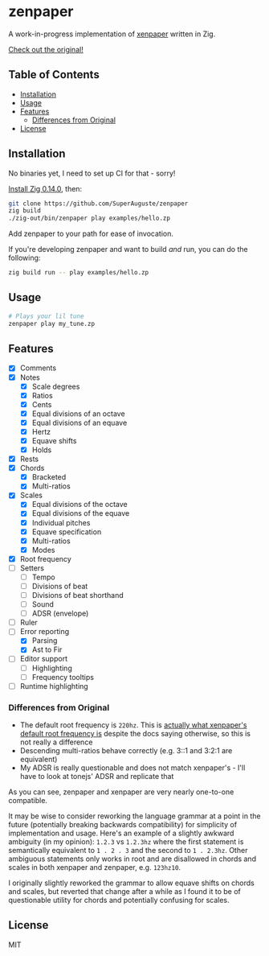 <!-- omit in toc -->
# zenpaper

A work-in-progress implementation of [xenpaper](https://github.com/dxinteractive/xenpaper) written in Zig.

[Check out the original!](https://dxinteractive.github.io/xenpaper/)

<!-- omit in toc -->
## Table of Contents

- [Installation](#installation)
- [Usage](#usage)
- [Features](#features)
  - [Differences from Original](#differences-from-original)
- [License](#license)

## Installation

No binaries yet, I need to set up CI for that - sorry!

[Install Zig 0.14.0](https://ziglang.org/download/#release-0.14.0), then:

```bash
git clone https://github.com/SuperAuguste/zenpaper
zig build
./zig-out/bin/zenpaper play examples/hello.zp
```

Add zenpaper to your path for ease of invocation.

If you're developing zenpaper and want to build *and* run, you can do the following:
```bash
zig build run -- play examples/hello.zp
```

## Usage

```bash
# Plays your lil tune 
zenpaper play my_tune.zp
```

## Features

- [x] Comments
- [x] Notes
  - [x] Scale degrees
  - [x] Ratios
  - [x] Cents
  - [x] Equal divisions of an octave
  - [x] Equal divisions of an equave
  - [x] Hertz
  - [x] Equave shifts
  - [x] Holds
- [x] Rests
- [x] Chords
  - [x] Bracketed
  - [x] Multi-ratios
- [x] Scales
  - [x] Equal divisions of the octave
  - [x] Equal divisions of the equave
  - [x] Individual pitches
  - [x] Equave specification
  - [x] Multi-ratios
  - [x] Modes
- [x] Root frequency
- [ ] Setters
  - [ ] Tempo
  - [ ] Divisions of beat
  - [ ] Divisions of beat shorthand
  - [ ] Sound
  - [ ] ADSR (envelope)
- [ ] Ruler
- [ ] Error reporting
  - [x] Parsing
  - [x] Ast to Fir
- [ ] Editor support
  - [ ] Highlighting
  - [ ] Frequency tooltips
- [ ] Runtime highlighting

### Differences from Original

- The default root frequency is `220hz`. This is [actually what xenpaper's default root frequency is](https://github.com/dxinteractive/xenpaper/blob/4684a16be8f2ceaa387406ad5abc67c6862bc341/packages/xenpaper-ui/src/data/process-grammar.ts#L659) despite
the docs saying otherwise, so this is not really a difference
- Descending multi-ratios behave correctly (e.g. 3::1 and 3:2:1 are equivalent)
- My ADSR is really questionable and does not match xenpaper's - I'll have to look at 
  tonejs' ADSR and replicate that

As you can see, zenpaper and xenpaper are very nearly one-to-one compatible.

It may be wise to consider reworking the language grammar at a point in the future (potentially
breaking backwards compatibility) for simplicity of implementation and usage. Here's an example 
of a slightly awkward ambiguity (in my opinion): `1.2.3` vs `1.2.3hz` where the first statement is
semantically equivalent to `1 . 2 . 3` and the second to `1 . 2.3hz`. Other ambiguous
statements only works in root and are disallowed in chords and scales in both xenpaper and zenpaper,
e.g. `123hz10`.

I originally slightly reworked the grammar to allow equave shifts on chords and scales, but reverted
that change after a while as I found it to be of questionable utility for chords and potentially
confusing for scales.

## License

MIT
